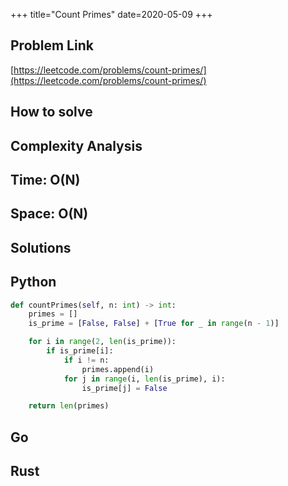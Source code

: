 +++
title="Count Primes"
date=2020-05-09
+++

## Problem Link

[https://leetcode.com/problems/count-primes/](https://leetcode.com/problems/count-primes/)

## How to solve

## Complexity Analysis

## Time: O(N)

## Space: O(N)

## Solutions

## Python

``` python
def countPrimes(self, n: int) -> int:
    primes = []
    is_prime = [False, False] + [True for _ in range(n - 1)]

    for i in range(2, len(is_prime)):
        if is_prime[i]:
            if i != n:
                primes.append(i)
            for j in range(i, len(is_prime), i):
                is_prime[j] = False

    return len(primes)
```

## Go

## Rust
